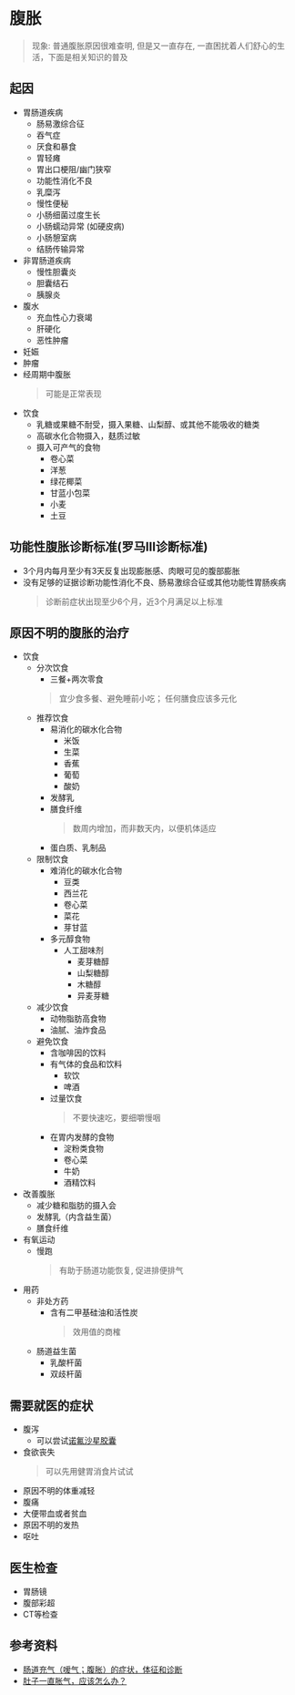 # 腹胀
> 现象: 普通腹胀原因很难查明, 但是又一直存在, 一直困扰着人们舒心的生活，下面是相关知识的普及
## 起因
- 胃肠道疾病
  - 肠易激综合征
  - 吞气症
  - 厌食和暴食
  - 胃轻瘫
  - 胃出口梗阻/幽门狭窄
  - 功能性消化不良
  - 乳糜泻
  - 慢性便秘
  - 小肠细菌过度生长
  - 小肠蠕动异常 (如硬皮病)
  - 小肠憩室病
  - 结肠传输异常
- 非胃肠道疾病
  - 慢性胆囊炎
  - 胆囊结石
  - 胰腺炎
- 腹水
  - 充血性心力衰竭
  - 肝硬化
  - 恶性肿瘤
- 妊娠
- 肿瘤
- 经周期中腹胀
  > 可能是正常表现
- 饮食
  - 乳糖或果糖不耐受，摄入果糖、山梨醇、或其他不能吸收的糖类
  - 高碳水化合物摄入，麸质过敏
  - 摄入可产气的食物
    - 卷心菜
    - 洋葱
    - 绿花椰菜
    - 甘蓝小包菜
    - 小麦
    - 土豆
## 功能性腹胀诊断标准(罗马Ⅲ诊断标准)
  - 3个月内每月至少有3天反复出现膨胀感、肉眼可见的腹部膨胀
  - 没有足够的证据诊断功能性消化不良、肠易激综合征或其他功能性胃肠疾病
    > 诊断前症状出现至少6个月，近3个月满足以上标准
## 原因不明的腹胀的治疗
  - 饮食
    - 分次饮食
      - 三餐+两次零食
       > 宜少食多餐、避免睡前小吃；
       > 任何膳食应该多元化
    - 推荐饮食
      - 易消化的碳水化合物
        - 米饭
        - 生菜
        - 香蕉
        - 葡萄
        - 酸奶
      - 发酵乳
      - 膳食纤维
        > 数周内增加，而非数天内，以便机体适应
      - 蛋白质、乳制品
    - 限制饮食
      - 难消化的碳水化合物
        - 豆类
        - 西兰花
        - 卷心菜
        - 菜花
        - 芽甘蓝
      - 多元醇食物
        - 人工甜味剂
          - 麦芽糖醇
          - 山梨糖醇
          - 木糖醇
          - 异麦芽糖
    - 减少饮食
      - 动物脂肪高食物
      - 油腻、油炸食品
    - 避免饮食
      - 含咖啡因的饮料
      - 有气体的食品和饮料
        - 软饮
        - 啤酒
      - 过量饮食
        > 不要快速吃，要细嚼慢咽
      - 在胃内发酵的食物
        - 淀粉类食物
        - 卷心菜
        - 牛奶
        - 酒精饮料
  - 改善腹胀
    - 减少糖和脂肪的摄入会
    - 发酵乳（内含益生菌）
    - 膳食纤维
  - 有氧运动
    - 慢跑
      > 有助于肠道功能恢复, 促进排便排气
  - 用药
    - 非处方药
      - 含有二甲基硅油和活性炭
        > 效用值的商榷
    - 肠道益生菌
      - 乳酸杆菌
      - 双歧杆菌
## 需要就医的症状
  - 腹泻
    - 可以尝试[诺氟沙星胶囊](https://baike.baidu.com/item/%E8%AF%BA%E6%B0%9F%E6%B2%99%E6%98%9F%E8%83%B6%E5%9B%8A)
  - 食欲丧失
    > 可以先用健胃消食片试试
  - 原因不明的体重减轻
  - 腹痛
  - 大便带血或者贫血
  - 原因不明的发热
  - 呕吐
## 医生检查
  - 胃肠镜
  - 腹部彩超
  - CT等检查
## 参考资料
  - [肠道充气（嗳气；腹胀）的症状，体征和诊断](http://www.bjcy2y.com/field/article/1186.html)
  - [肚子一直胀气，应该怎么办？](https://med.sina.com/health/article_detail_101_2_5818.html)
